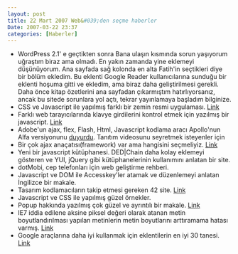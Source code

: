 ```yaml
---
layout: post
title: 22 Mart 2007 Web&#039;den seçme haberler
Date: 2007-03-22 23:37
categories: [Haberler]
---
```


-   WordPress 2.1' e geçtikten sonra Bana ulaşın kısmında sorun
    yaşıyorum uğraştım biraz ama olmadı. En yakın zamanda yine eklemeyi
    düşünüyorum. Ana sayfada sağ kolonda en alta Fatih'in seçtikleri
    diye bir bölüm ekledim. Bu eklenti Google Reader kullanıcılarına
    sunduğu bir eklenti hoşuma gitti ve ekledim, ama biraz daha
    geliştirilmesi gerekli. Daha önce kitap özetlerini ana sayfadan
    çıkarmıştım hatırlıyorsanız, ancak bu sitede sorunlara yol açtı,
    tekrar yayınlamaya başladım bilginize.
-   CSS ve Javascript ile yapılmış farklı bir zemin resmi uygulaması.
    [Link][]
-   Farklı web tarayıcılarında klavye girdilerini kontrol etmek için
    yazılmış bir javascript. [Link][1]
-   Adobe'un ajax, flex, Flash, Html, Javascript kodlama aracı
    Apollo'nun Alfa versiyonunu [duyurdu][]. Tanıtım videosunu seyretmek
    isteyenler için
-   Bir çok ajax anaçatısı(framework) var ama hangisini seçmeliyiz.
    [Link][2]
-   Yeni bir javascript kütüphanesi. DED|Chain daha kolay eklemeyi
    gösteren ve YUI, jQuery gibi kütüphanelerinin kullanımını anlatan
    bir site.
-   dotMobi, cep telefonları için web geliştirme rehberi.
-   Javascript ve DOM ile Accesskey'ler atamak ve düzenlemeyi anlatan
    İngilizce bir makale.
-   Tasarım kodlamacıların takip etmesi gereken 42 site. [Link][6]
-   Javascript ve CSS ile yapılmış güzel örnekler. 
-   Popup hakkında yazılmış çok güzel ve ayrıntılı bir makale. [Link][8]
-   IE7 iddia edilene aksine piksel değeri olarak atanan metin
    boyutlandırılması yapılan metinlerin metin boyutlarını arttıramama
    hatası varmış. [Link][9]
-   Google araçlarına daha iyi kullanmak için eklentilerin en iyi 30
    tanesi. [Link][10]


  [Link]: http://inner.geek.nz/javascript/parallax/ "Link"
  [1]: http://santrajan.blogspot.com/2007/03/cross-browser-keyboard-handler.html
    "Link"
  [duyurdu]: http://labs.adobe.com/technologies/apollo/ "duyurdu"
  [2]: http://ajaxian.com/archives/choosing-an-ajax-framework "Link"
  [6]: http://www.smashingmagazine.com/2007/03/19/40-designtech-magazines-to-read/
  [8]: http://accessify.com/features/tutorials/the-perfect-popup/ "Link"
  [9]: http://www.456bereastreet.com/archive/200703/ie_7_does_not_resize_text_sized_in_pixels/
    "Link"
  [10]: http://www.makeuseof.com/tag/gmail-craze-30-tools-to-make-your-gmail-better/
    "Link"
